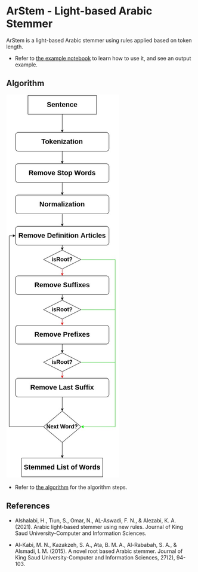 # ArStem - Light-based Arabic Stemmer 

ArStem is a light-based Arabic stemmer using rules applied based on token length.

- Refer to [the example notebook](Example.ipynb) to learn how to use it, and see an output example.

## Algorithm
![](imgs/Arstem.algo.jpg)

- Refer to [the algorithm](Algorithm.md) for the algorithm steps.

## References

- Alshalabi, H., Tiun, S., Omar, N., AL-Aswadi, F. N., & Alezabi, K. A. (2021). Arabic light-based stemmer using new rules. Journal of King Saud University-Computer and Information Sciences.

- Al-Kabi, M. N., Kazakzeh, S. A., Ata, B. M. A., Al-Rababah, S. A., & Alsmadi, I. M. (2015). A novel root based Arabic stemmer. Journal of King Saud University-Computer and Information Sciences, 27(2), 94-103.

